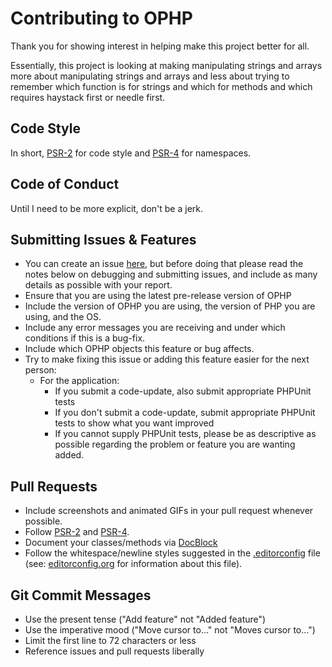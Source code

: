 # Contributing to OPHP

Thank you for showing interest in helping make this project better for all.

Essentially, this project is looking at making manipulating strings and arrays more about manipulating strings and arrays and less about trying to remember which function is for strings and which for methods and which requires haystack first or needle first.

## Code Style
In short, [PSR-2](https://github.com/php-fig/fig-standards/blob/master/accepted/PSR-2-coding-style-guide.md) for code style and [PSR-4](https://github.com/php-fig/fig-standards/blob/master/accepted/PSR-4-autoloader.md) for namespaces.

## Code of Conduct
Until I need to be more explicit, don't be a jerk.

## Submitting Issues & Features
* You can create an issue [here](https://github.com/ericpoe/ophp/issues/new), but
  before doing that please read the notes below on debugging and submitting issues,
  and include as many details as possible with your report.
* Ensure that you are using the latest pre-release version of OPHP
* Include the version of OPHP you are using, the version of PHP you are using, and the OS.
* Include any error messages you are receiving and under which conditions if this is a bug-fix.
* Include which OPHP objects this feature or bug affects.
* Try to make fixing this issue or adding this feature easier for the next person:
    * For the application:
        * If you submit a code-update, also submit appropriate PHPUnit tests
        * If you don't submit a code-update, submit appropriate PHPUnit tests to show what you want improved
        * If you cannot supply PHPUnit tests, please be as descriptive as possible regarding the problem or feature you are wanting added.

## Pull Requests
* Include screenshots and animated GIFs in your pull request whenever possible.
* Follow [PSR-2](https://github.com/php-fig/fig-standards/blob/master/accepted/PSR-2-coding-style-guide.md) and [PSR-4](https://github.com/php-fig/fig-standards/blob/master/accepted/PSR-4-autoloader.md).
* Document your classes/methods via [DocBlock](http://www.phpdoc.org/docs/latest/guides/docblocks.html)
* Follow the whitespace/newline styles suggested in the [.editorconfig](.editorconfig) file (see: [editorconfig.org](http://editorconfig.org/) for information about this file).

## Git Commit Messages
* Use the present tense ("Add feature" not "Added feature")
* Use the imperative mood ("Move cursor to..." not "Moves cursor to...")
* Limit the first line to 72 characters or less
* Reference issues and pull requests liberally

